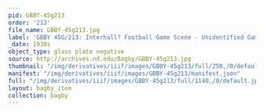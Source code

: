 ```yaml
---
pid: GBBY-45g213
order: '213'
file_name: GBBY-45g213.jpg
label: 'GBBY 45G/213: Interhall? Football Game Scene - Unidentified Game - c1930s'
_date: 1930s
object_type: glass plate negative
source: http://archives.nd.edu/Bagby/GBBY-45g213.jpg
thumbnail: "/img/derivatives/iiif/images/GBBY-45g213/full/250,/0/default.jpg"
manifest: "/img/derivatives/iiif/images/GBBY-45g213/manifest.json"
full: "/img/derivatives/iiif/images/GBBY-45g213/full/1140,/0/default.jpg"
layout: bagby_item
collection: bagby
---
```

